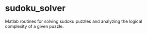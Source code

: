 # sudoku_solver
Matlab routines for solving sudoku puzzles and analyzing the logical complexity of a given puzzle.
